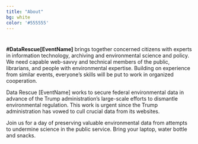 ```yaml
---
title: "About"
bg: white
color: '#555555'
---
```


#

**\#DataRescue[EventName]** brings together concerned citizens with experts in information technology, archiving and environmental science and policy. We need capable web-savvy and technical members of the public, librarians, and people with environmental expertise. Building on experience from similar events, everyone’s skills will be put to work in organized cooperation.

Data Rescue [EventName] works to secure federal environmental data in advance of the Trump administration’s large-scale efforts to dismantle environmental regulation. This work is urgent since the Trump administration has vowed to cull crucial data from its websites.

Join us for a day of preserving valuable environmental data from attempts to undermine science in the public service. Bring your laptop, water bottle and snacks.
